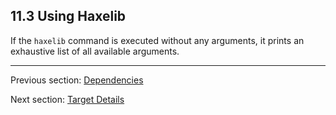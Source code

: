 ## 11.3 Using Haxelib

If the `haxelib` command is executed without any arguments, it prints an exhaustive list of all available arguments.

---

Previous section: [Dependencies](haxelib-json-dependencies.md)

Next section: [Target Details](#)